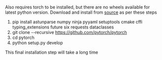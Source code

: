 Also requires torch to be installed, but there are no wheels available for latest python version.
Download and install from [source](https://github.com/pytorch/pytorch#get-the-pytorch-source)  as per these steps

1. pip install astunparse numpy ninja pyyaml setuptools cmake cffi typing_extensions future six requests dataclasses
2. git clone --recursive https://github.com/pytorch/pytorch
3. cd pytorch
4. python setup.py develop

This final installation step will take a long time